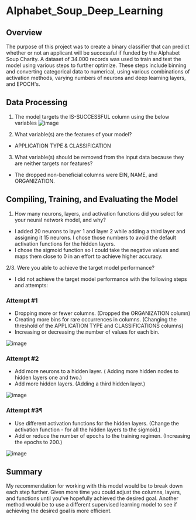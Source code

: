 # Alphabet_Soup_Deep_Learning


## Overview
The purpose of this project was to create a binary classifier that can predict whether or not an applicant will be successful if funded by the Alphabet Soup Charity. A dataset of 34.000 records was used to train and test the model using various steps to further optimize. These steps include binning and converting categorical data to numerical, using various combinations of activation methods, varying numbers of neurons and deep learning layers, and EPOCH's.

## Data Processing
1. The model targets the IS-SUCCESSFUL column using the below variables
![image](https://github.com/brittnibresee/Alphabet_Soup_Deep_Learning/assets/111385077/5819b081-1a69-42d4-99d8-04f5a2800246)

2. What variable(s) are the features of your model?
- APPLICATION TYPE & CLASSIFICATION

3. What variable(s) should be removed from the input data because they are neither targets nor features?
- The dropped non-beneficial columns were EIN, NAME, and ORGANIZATION.

## Compiling, Training, and Evaluating the Model

1. How many neurons, layers, and activation functions did you select for your neural network model, and why? 
- I added 20 neurons to layer 1 and layer 2 while adding a third layer and assigning it 15 neurons. I chose those numbers to avoid the default activation functions for the hidden layers.
- I chose the sigmoid function so I could take the negative values and maps them close to 0 in an effort to achieve higher accuracy. 

2/3. Were you able to achieve the target model performance? 
- I did not achieve the target model performance with the following steps and attempts:

### Attempt #1
- Dropping more or fewer columns. (Dropped the ORGANIZATION column)
- Creating more bins for rare occurrences in columns. 
(Changing the threshold of the APPLICATION TYPE and CLASSIFICATIONS columns)
- Increasing or decreasing the number of values for each bin.

![image](https://github.com/brittnibresee/Alphabet_Soup_Deep_Learning/assets/111385077/83ed448a-87fb-44b6-b687-e2d3010ad569)


### Attempt #2
- Add more neurons to a hidden layer. ( Adding more hidden nodes to hidden layers one and two.)
- Add more hidden layers. (Adding a third hidden layer.)

![image](https://github.com/brittnibresee/Alphabet_Soup_Deep_Learning/assets/111385077/336babee-330b-436f-b02e-b409d591535c)


### Attempt #3¶
- Use different activation functions for the hidden layers. (Change the activation function - for all the hidden layers to the sigmoid.)
- Add or reduce the number of epochs to the training regimen. (Increasing the epochs to 200.)

![image](https://github.com/brittnibresee/Alphabet_Soup_Deep_Learning/assets/111385077/6007720f-2406-489f-9208-b9f1c6da5177)


## Summary
My recommendation for working with this model would be to break down each step further. Given more time you could adjust the columns, layers, and functions until you've hopefully achieved the desired goal. Another method would be to use a different supervised learning model to see if achieving the desired goal is more efficient. 




